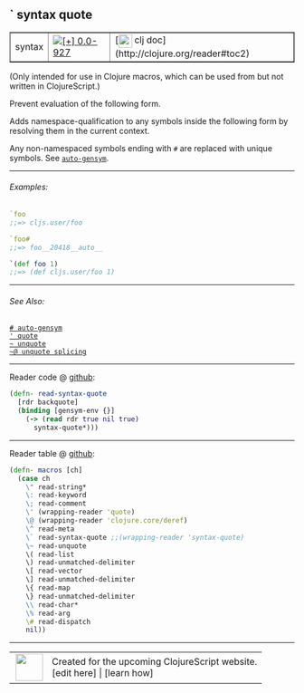 ## ` syntax quote



 <table border="1">
<tr>
<td>syntax</td>
<td><a href="https://github.com/cljsinfo/cljs-api-docs/tree/0.0-927"><img valign="middle" alt="[+] 0.0-927" title="Added in 0.0-927" src="https://img.shields.io/badge/+-0.0--927-lightgrey.svg"></a> </td>
<td>
[<img height="24px" valign="middle" src="http://i.imgur.com/1GjPKvB.png"> clj doc](http://clojure.org/reader#toc2)
</td>
</tr>
</table>



(Only intended for use in Clojure macros, which can be used from but not
written in ClojureScript.)

Prevent evaluation of the following form.

Adds namespace-qualification to any symbols inside the following form by
resolving them in the current context.

Any non-namespaced symbols ending with `#` are replaced with unique symbols.
See [`auto-gensym`][doc:syntax/auto-gensym].

[doc:syntax/auto-gensym]:../syntax/auto-gensym.md

---

###### Examples:

```clj
`foo
;;=> cljs.user/foo

`foo#
;;=> foo__20418__auto__

`(def foo 1)
;;=> (def cljs.user/foo 1)
```



---

###### See Also:

[`# auto-gensym`](../syntax/auto-gensym.md)<br>
[`' quote`](../syntax/quote.md)<br>
[`~ unquote`](../syntax/unquote.md)<br>
[`~@ unquote splicing`](../syntax/unquote-splicing.md)<br>

---





Reader code @ [github](https://github.com/clojure/tools.reader/blob/tools.reader-0.8.3/src/main/clojure/clojure/tools/reader.clj#L572-L576):

```clj
(defn- read-syntax-quote
  [rdr backquote]
  (binding [gensym-env {}]
    (-> (read rdr true nil true)
      syntax-quote*)))
```

<!--
Repo - tag - source tree - lines:

 <pre>
tools.reader @ tools.reader-0.8.3
└── src
    └── main
        └── clojure
            └── clojure
                └── tools
                    └── <ins>[reader.clj:572-576](https://github.com/clojure/tools.reader/blob/tools.reader-0.8.3/src/main/clojure/clojure/tools/reader.clj#L572-L576)</ins>
</pre>
-->

---
Reader table @ [github](https://github.com/clojure/tools.reader/blob/tools.reader-0.8.3/src/main/clojure/clojure/tools/reader.clj#L578-L597):

```clj
(defn- macros [ch]
  (case ch
    \" read-string*
    \: read-keyword
    \; read-comment
    \' (wrapping-reader 'quote)
    \@ (wrapping-reader 'clojure.core/deref)
    \^ read-meta
    \` read-syntax-quote ;;(wrapping-reader 'syntax-quote)
    \~ read-unquote
    \( read-list
    \) read-unmatched-delimiter
    \[ read-vector
    \] read-unmatched-delimiter
    \{ read-map
    \} read-unmatched-delimiter
    \\ read-char*
    \% read-arg
    \# read-dispatch
    nil))
```

<!--
Repo - tag - source tree - lines:

 <pre>
tools.reader @ tools.reader-0.8.3
└── src
    └── main
        └── clojure
            └── clojure
                └── tools
                    └── <ins>[reader.clj:578-597](https://github.com/clojure/tools.reader/blob/tools.reader-0.8.3/src/main/clojure/clojure/tools/reader.clj#L578-L597)</ins>
</pre>
-->

---



 <table>
<tr><td>
<img valign="middle" align="right" width="48px" src="http://i.imgur.com/Hi20huC.png">
</td><td>
Created for the upcoming ClojureScript website.<br>
[edit here] | [learn how]
</td></tr></table>

[edit here]:https://github.com/cljsinfo/cljs-api-docs/blob/master/cljsdoc/syntax/syntax-quote.cljsdoc
[learn how]:https://github.com/cljsinfo/cljs-api-docs/wiki/cljsdoc-files

<!--

This information was too distracting to show to readers, but I'll leave it
commented here since it is helpful to:

- pretty-print the data used to generate this document
- and show how to retrieve that data



The API data for this symbol:

```clj
{:description "(Only intended for use in Clojure macros, which can be used from but not\nwritten in ClojureScript.)\n\nPrevent evaluation of the following form.\n\nAdds namespace-qualification to any symbols inside the following form by\nresolving them in the current context.\n\nAny non-namespaced symbols ending with `#` are replaced with unique symbols.\nSee [doc:syntax/auto-gensym].",
 :ns "syntax",
 :name "syntax-quote",
 :history [["+" "0.0-927"]],
 :type "syntax",
 :related ["syntax/auto-gensym"
           "syntax/quote"
           "syntax/unquote"
           "syntax/unquote-splicing"],
 :full-name-encode "syntax/syntax-quote",
 :extra-sources ({:code "(defn- read-syntax-quote\n  [rdr backquote]\n  (binding [gensym-env {}]\n    (-> (read rdr true nil true)\n      syntax-quote*)))",
                  :title "Reader code",
                  :repo "tools.reader",
                  :tag "tools.reader-0.8.3",
                  :filename "src/main/clojure/clojure/tools/reader.clj",
                  :lines [572 576]}
                 {:code "(defn- macros [ch]\n  (case ch\n    \\\" read-string*\n    \\: read-keyword\n    \\; read-comment\n    \\' (wrapping-reader 'quote)\n    \\@ (wrapping-reader 'clojure.core/deref)\n    \\^ read-meta\n    \\` read-syntax-quote ;;(wrapping-reader 'syntax-quote)\n    \\~ read-unquote\n    \\( read-list\n    \\) read-unmatched-delimiter\n    \\[ read-vector\n    \\] read-unmatched-delimiter\n    \\{ read-map\n    \\} read-unmatched-delimiter\n    \\\\ read-char*\n    \\% read-arg\n    \\# read-dispatch\n    nil))",
                  :title "Reader table",
                  :repo "tools.reader",
                  :tag "tools.reader-0.8.3",
                  :filename "src/main/clojure/clojure/tools/reader.clj",
                  :lines [578 597]}),
 :examples [{:id "bffbdf",
             :content "```clj\n`foo\n;;=> cljs.user/foo\n\n`foo#\n;;=> foo__20418__auto__\n\n`(def foo 1)\n;;=> (def cljs.user/foo 1)\n```"}],
 :full-name "syntax/syntax-quote",
 :display "` syntax quote",
 :clj-doc "http://clojure.org/reader#toc2"}

```

Retrieve the API data for this symbol:

```clj
;; from Clojure REPL
(require '[clojure.edn :as edn])
(-> (slurp "https://raw.githubusercontent.com/cljsinfo/cljs-api-docs/catalog/cljs-api.edn")
    (edn/read-string)
    (get-in [:symbols "syntax/syntax-quote"]))
```

-->
